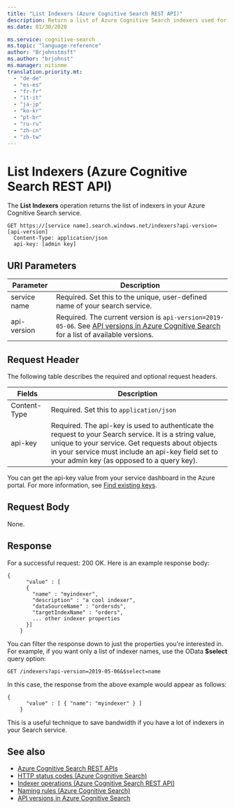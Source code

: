 ```yaml
---
title: "List Indexers (Azure Cognitive Search REST API)"
description: Return a list of Azure Cognitive Search indexers used for crawling external data for searchable content.
ms.date: 01/30/2020

ms.service: cognitive-search
ms.topic: "language-reference"
author: "Brjohnstmsft"
ms.author: "brjohnst"
ms.manager: nitinme
translation.priority.mt:
  - "de-de"
  - "es-es"
  - "fr-fr"
  - "it-it"
  - "ja-jp"
  - "ko-kr"
  - "pt-br"
  - "ru-ru"
  - "zh-cn"
  - "zh-tw"
---
```

# List Indexers (Azure Cognitive Search REST API)
The **List Indexers** operation returns the list of indexers in your Azure Cognitive Search service.  

```https
GET https://[service name].search.windows.net/indexers?api-version=[api-version]  
  Content-Type: application/json  
  api-key: [admin key]  
```  

## URI Parameters

| Parameter	  | Description  | 
|-------------|--------------|
| service name | Required. Set this to the unique, user-defined name of your search service. |
| api-version | Required. The current version is `api-version=2019-05-06`. See [API versions in Azure Cognitive Search](https://docs.microsoft.com/azure/search/search-api-versions) for a list of available versions.|  

## Request Header 

The following table describes the required and optional request headers.  

|Fields              |Description      |  
|--------------------|-----------------|  
|Content-Type|Required. Set this to `application/json`|  
|api-key|Required. The api-key is used to authenticate the request to your Search service. It is a string value, unique to your service. Get requests about objects in your service must include an api-key field set to your admin key (as opposed to a query key).|  

You can get the api-key value from your service dashboard in the Azure portal. For more information, see [Find existing keys](https://docs.microsoft.com/azure/search/search-security-api-keys#find-existing-keys). 

## Request Body  
 None. 

## Response  
 For a successful request: 200 OK. Here is an example response body:  

```  
{  
      "value" : [  
      {  
        "name" : "myindexer",  
        "description" : "a cool indexer",  
        "dataSourceName" : "ordersds",  
        "targetIndexName" : "orders",  
        ... other indexer properties  
      }]  
    }  
```  

 You can filter the response down to just the properties you're interested in. For example, if you want only a list of indexer names, use the OData **$select** query option:  

```  
GET /indexers?api-version=2019-05-06&$select=name  
```  

 In this case, the response from the above example would appear as follows:  

```  
{  
      "value" : [ { "name": "myindexer" } ]  
    }  
```  

 This is a useful technique to save bandwidth if you have a lot of indexers in your Search service.  

## See also  

+ [Azure Cognitive Search REST APIs](index.md)   
+ [HTTP status codes &#40;Azure Cognitive Search&#41;](http-status-codes.md)   
+ [Indexer operations &#40;Azure Cognitive Search REST API&#41;](indexer-operations.md)   
+ [Naming rules &#40;Azure Cognitive Search&#41;](naming-rules.md)   
+ [API versions in Azure Cognitive Search](https://docs.microsoft.com/azure/search/search-api-versions)
